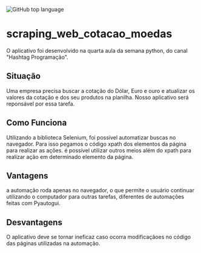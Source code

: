 ![GitHub top language](https://img.shields.io/github/languages/top/Alisson-tech/scraping_web_cotacao_moedas)

# scraping_web_cotacao_moedas
O aplicativo foi desenvolvido na quarta aula da semana python, do canal "Hashtag Programação".

## Situação

Uma empresa precisa buscar a cotação do Dólar, Euro e ouro e atualizar os valores da cotação e dos seu produtos na planilha.
Nosso aplicativo será reponsável por essa tarefa.

## Como Funciona

Utilizando a biblioteca Selenium, foi possivel automatizar buscas no navegador.
Para isso pegamos o código xpath dos elementos da página para realizar as ações.
é possível utilizar outros meios além do xpath para realizar ação em determinado elemento da página.

## Vantagens

a automação roda apenas no navegador, o que permite o usuário continuar utilizando o computador para outras tarefas, diferentes de automações feitas com Pyautogui.

## Desvantagens

O aplicativo deve se tornar ineficaz caso ocorra modificaçãoes no código das páginas utilizadas na automação.



